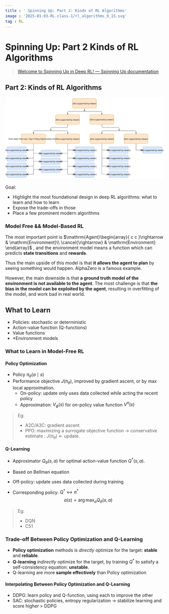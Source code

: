```yaml
---
title : ' Spinning Up: Part 2: Kinds of RL Algorithms'
image : '2025-01-03-RL-class-1/rl_algorithms_9_15.svg'
tag : RL
---
```



<!--more-->

# Spinning Up: Part 2 Kinds of RL Algorithms

> [Welcome to Spinning Up in Deep RL! — Spinning Up documentation](https://spinningup.openai.com/en/latest/)

## Part 2: Kinds of RL Algorithms

![../_images/rl_algorithms_9_15.svg](../images/2025-01-03-RL-class-1/rl_algorithms_9_15.svg)

Goal: 

- Highlight the most foundational design in deep RL algorithms: what to learn and how to learn
- Expose the trade-offs in those
- Place a few prominent modern algorithms

### Model Free && Model-Based RL

The most important point is $\mathrm{Agent}\begin{array}{ c c }\rightarrow  & \mathrm{Environment}\\
\cancel{\rightarrow} & \mathrm{Environment}
\end{array}$ , and the environment model means a function which can predicts **state transitions** and **rewards**.

Thus the main upside of this model is that **it allows the agent to plan** by  seeing something would happen. AlphaZero is a famous example.

However, the main downside is that **a ground truth model of the environment is not available to the agent**. The most challenge is that **the bias in the model can be exploited by the agent**, resulting in overfitting of the model, and work bad in real world.

## What to Learn

- Policies: stochastic or deterministic
- Action-value function (Q-functions)
- Value functions
- \*Environment models



### What to Learn in Model-Free RL

#### Policy Optimization

- Policy $\pi_\theta(a \mid s)$
- Performance objective $J(\pi_\theta)$, improved by gradient ascent, or by max local approximation.
  - On-policy: update only uses data collected while acting the recent  policy
  - Approximation: $V_\phi(s)$ for on-policy value function $V^\pi(s)$

> Eg:
>
> - A2C/A3C:  gradient ascent
> - PPO: maximizing a surrogate objective function -> conservative estimate : $J(\pi_\theta)$ <- update.

#### Q-Learning

- Approximator $Q_\theta(s,a)$ for optimal action-value function $Q^*(s,a)$.

- Based on Bellman equation

- Off-policy: update uses data collected during training

- Corresponding policy: $Q^* \leftrightarrow \pi^*$ 
  $$
  a(s) = \arg \max_a Q_\theta(s,a)
  $$

> Eg:
>
> - DQN
> - C51

### Trade-off Between Policy Optimization and Q-Learning

- **Policy optimization** methods is *directly* optimize for the target: **stable** and **reliable**.
- **Q-learning** *indirectly* optimize for the target, by training $Q^*$ to satisfy a self-consistency equation: **unstable**.
- Q-learning are more **sample effectively** than Policy optimization



#### Interpolating Between Policy Optimization and Q-Learning

- DDPG: learn policy and Q-function, using each to improve the other
- SAC: stochastic policies, entropy regularization -> stabilize learning and score higher > DDPG

